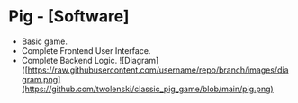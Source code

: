 # Pig - [Software]
- Basic game.
- Complete Frontend User Interface.
- Complete Backend Logic.
![Diagram]([https://raw.githubusercontent.com/username/repo/branch/images/diagram.png](https://github.com/twolenski/classic_pig_game/blob/main/pig.png)
